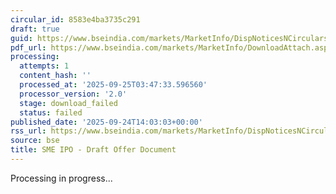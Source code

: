 ```yaml
---
circular_id: 8583e4ba3735c291
draft: true
guid: https://www.bseindia.com/markets/MarketInfo/DispNoticesNCirculars.aspx?Noticeid={85F03DE8-6224-4EF4-AA9C-F83E9751EE62}&noticeno=20250924-55&dt=09/24/2025&icount=55&totcount=75&flag=0
pdf_url: https://www.bseindia.com/markets/MarketInfo/DownloadAttach.aspx?id=20250924-55&attachedId=
processing:
  attempts: 1
  content_hash: ''
  processed_at: '2025-09-25T03:47:33.596560'
  processor_version: '2.0'
  stage: download_failed
  status: failed
published_date: '2025-09-24T14:03:03+00:00'
rss_url: https://www.bseindia.com/markets/MarketInfo/DispNoticesNCirculars.aspx?Noticeid={85F03DE8-6224-4EF4-AA9C-F83E9751EE62}&noticeno=20250924-55&dt=09/24/2025&icount=55&totcount=75&flag=0
source: bse
title: SME IPO - Draft Offer Document
---
```


Processing in progress...